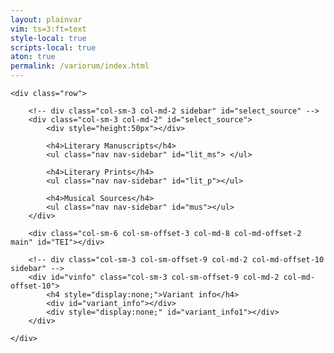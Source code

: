 ```yaml
---
layout: plainvar
vim: ts=3:ft=text
style-local: true
scripts-local: true
aton: true
permalink: /variorum/index.html
---
```


<script
  src="https://code.jquery.com/jquery-3.5.1.slim.min.js"
  integrity="sha256-4+XzXVhsDmqanXGHaHvgh1gMQKX40OUvDEBTu8JcmNs="
  crossorigin="anonymous"></script>

<div class="container-fluid">


	<div class="row">

		<!-- div class="col-sm-3 col-md-2 sidebar" id="select_source" -->
		<div class="col-sm-3 col-md-2" id="select_source">
			<div style="height:50px"></div>

			<h4>Literary Manuscripts</h4>
			<ul class="nav nav-sidebar" id="lit_ms"> </ul>

			<h4>Literary Prints</h4>
			<ul class="nav nav-sidebar" id="lit_p"></ul>

			<h4>Musical Sources</h4>
			<ul class="nav nav-sidebar" id="mus"></ul>
		</div>

		<div class="col-sm-6 col-sm-offset-3 col-md-8 col-md-offset-2 main" id="TEI"></div>

		<!-- div class="col-sm-3 col-sm-offset-9 col-md-2 col-md-offset-10 sidebar" -->
		<div id="vinfo" class="col-sm-3 col-sm-offset-9 col-md-2 col-md-offset-10">
			<h4 style="display:none;">Variant info</h4>
			<div id="variant_info"></div>
			<div style="display:none;" id="variant_info1"></div>
		</div>

	</div>
</div>


<script>


function adjustVariants() {
	var active = document.querySelector("tei-seg.variant.active");

	if (VARIANTID) {
		READINGS[VARIANTID] = {};
	}
	var cleanactive = "";
	if (active) {
		active = active.textContent;
		cleanactive = cleanText(active);
	} else {
		active = null;
		cleanactive = null;
	}

	var newroot = document.querySelector("#variant_info");
	var root = document.querySelector("div#variant_info1");
	if (!root) {
		console.log("NO VARIANT INFO");
		if (newroot) {
			newroot.innerHTML = "";
		} 
		return;
	}
	var divs = root.querySelectorAll("div");
	if (divs.length == 0) {
		console.log("DID NOT FIND ANY DIFFs in DIV");
		if (newroot) {
			newroot.innerHTML = "";
		} 
		return;
	}
	// console.log("DIVS", divs);
	var data = [];
	var ps;
	var i;
	var j;
	var sources;
	var rawtext;
	var pieces;
	for (i=0; i<divs.length; i++) {
		data[i] = {};
		ps = divs[i].querySelectorAll("p.variant_text");
		if (ps.length == 0) {
			continue;
		}
		data[i].variant_text = [];
		var value = ps[0].textContent;
		// Remove punctuation at the end of the string
		value = value.replace(/[:;,.?!]\s*$/, "");
		rawtext = value;
		data[i].variant_text.push(value);
		data[i].compare_text = cleanText(value);
		ps = divs[i].querySelector("p");
		if (!ps) {
			continue;
		}
		data[i].sources = extractSourceList(ps.innerHTML);
		if (VARIANTID) {
			var vinfo = READINGS[VARIANTID];
			if (vinfo) {
				for (j=0; j<data[i].sources.length; j++) {
					vinfo[data[i].sources[j]] = rawtext;
				}
			}
		}
	}
	data = mergeSimilarVariants(data);
	content = createContent(data, cleanactive, active);
	newroot = document.querySelector("#variant_info");
	if (newroot) {
		// console.log("UPDATING OUTPUT");
		newroot.innerHTML = content;
	} else {
		console.log("CANNOT FIND #variant_info");
	}
	// console.log("OUTPUT data = ", data);
}



//////////////////////////////
//
// addVariant --
//

function addVariant(list1, list2) {
	var found;
	var i;
	var j;
	var output = [];
	for (i=0; i<list1.length; i++) {
		output.push(list1[i]);
	}

	for (i=0; i<list2.length; i++) {
		found = 0;
		for (j=0; j<list1.length; j++) {
			if (list1[j] === list2[i]) {
				found = 1;
				break;
			}
		}
		if (!found) {
			output.push(list2[i]);
		}
	}
	output = output.sort(function(a, b) { 
		return a.toLowerCase().localeCompare(b.toLowerCase(),  'en')});
	return output;
}



//////////////////////////////
//
// extractSourceList --
//

function extractSourceList(text) {
	//	pieces = text.split(/\s*,\s*/);
	var matches = text.match(/(?<=\/source\/)([^"]+)(?=">)/g);
	if (!matches) {
		return [];
	}
	var output = matches;
	return output;
}



//////////////////////////////
//
// putConcordancesFirst --
//

function putConcordancesFirst(a, b) {
	var testingA = a.compare_text;
	var testingB = b.compare_text;
	if (testingA === CLEANACTIVE) {
		// force concordance to top of list
		return -1;
	}
	if (testingB === CLEANACTIVE) {
		// force concordance to top of list
		return +1;
	}
	// otherwise sort by manuscript/print/setting:
	return compareSources(a.sources[0], b.sources[0]);
}



//////////////////////////////
//
// createContent --
//

var CLEANACTIVE;

function createContent(data, cleanactive, rawactive) {
	CLEANACTIVE = cleanactive;
	var output = "";
	var newdata = data.sort(putConcordancesFirst);

	var start = 0;
	output += "<h1>Concordances</h1>";
	if (newdata[start].compare_text == cleanactive) {
		output += createEntryText(newdata[0], cleanactive, rawactive);
		start++;
	} else {
		output += "<h2>None</h2>";
		output += "<hr/>";
	}

	output += "<h1>Variants</h1> ";

	if (start == newdata.length) {
		output += "<h2>None</h2>";
	} else {
		for (var i=start; i<newdata.length; i++) {
			output += createEntryText(newdata[i], cleanactive, rawactive);
		}
	}
	return output;
}




//////////////////////////////
//
// createEntryText --
//

function createEntryText(entry, cleanactive, rawactive) {
	var output = "";
	output += "<div>";
	output += "<p>";
	output += createSourceList(entry.sources);
	output += "</p>";
	output += "<p class='variant_text'>";
	output += createVariantText(entry.variant_text, cleanactive, rawactive);
	output += "</p>";
	output += "<hr/>";
	output += "</div>";
	return output;
}



//////////////////////////////
//
// createSourceList --
//


function createSourceList(list) {
	var newlist = sortSourceList(list);
	var clist = compactList(newlist);
	var output = "";
	for (var i=0; i<clist.length; i++) {
		output += clist[i];
		if (i < clist.length - 1) {
			output += ", ";
		}
	}
	return output;
}



//////////////////////////////
//
// compactList --
//

function compactList(list) {
	var output = [];
	var matches;
	var entry;
	var testp;;
	var name;
	var abbr;
	var rawtext;
	var id;
	var nabbr;
	var popup;
	var info;
	var voice;
	var previous = "";
	for (var i=0; i<list.length; i++) {
		matches = list[i].match(/^(T[a-z][a-z]\d+[a-z]+)-(.*)/)

		if (matches) {
			voice = matches[2];
			id = list[i].replace(/-.*/, "");
			var vid = id + "-" + voice;
			// A musical setting source;
			testp = matches[1];
			name = matches[2];
			matches = name.match(/^([A-Z])/);
			if (matches) {
				abbr = matches[1];
			} else {
				abbr = "X";
			}
			matches = name.match(/_(.*)/);
			if (matches) {
				nabbr = matches[1];
			} else {
				nabbr = "";
			}
			popup = null;
			info = SETTINGS[id];
			if (info) {
				popup = info.CATALOGNUM + ": ";
				popup += info.COMPOSER;
				if (info.NORMPUBSHORT) {
					popup += "; " + info.NORMPUBSHORT;
				}
				if (info.PRINCEPSLOC) {
					popup += ": " + info.PRINCEPSLOC;
				}
				if (info.PRINCEPSYEAR) {
					popup += ", " + info.PRINCEPSYEAR;
				}
				if (info.PRINCEPSRISM) {
					popup += " (RISM " + info.PRINCEPSRISM + ")";
				}

				if (VARIANTID) {
					var vinfo = READINGS[VARIANTID];
					if (vinfo) {
						rawtext = vinfo[list[i]]
						if (rawtext) {
							rawtext = rawtext.replace(/["]/g, "");
							popup += '. Variant text: ' + rawtext;
						}
					}
				}

			}
			if (testp === previous) {
				entry = output[output.length-1];
				entry += '<a';
				if (popup) {
					entry += ' title="' + popup + '"';
				}
				entry += ' href="#/source/' + vid + '">';
				entry += abbr;
				if (nabbr) {
					entry += "<sub>" + nabbr + "</sub>";
				}
				entry += "</a>";
				output[output.length-1] = entry;
			} else {
				entry = testp + ":";
				entry += '<a';
				if (popup) {
					entry += ' title="' + popup + '"';
				}
				entry += ' href="#/source/' + vid + '">';
				entry += abbr;
				if (nabbr) {
					entry += "<sub>" + nabbr + "</sub>";
				}
				entry += "</a>";
				output.push(entry);
			}
			previous = testp;
		} else {
			// Either a manuscript or a print source
			popup = null;
			info = MANUSCRIPTS[list[i]];
			if (info) {
				popup = list[i] + ": " + info.SIGLUM + ", " + info.LOCATION;
				if (info.DATING) {
					popup += ", " + info.DATING;
				}
				if (info.DESCRIPTION) {
					popup += ", " + info.DESCRIPTION;
				}
				popup = popup.replace(/"/g, "");
				popup = popup.replace(/<.*?>/g, "");
			}
			if (!info) {
				info = PRINTS[list[i]];
				if (info) {
					popup = list[i] + ": " + info.PRINTTITLE;
					if (info.PUBLISHER) {
						popup += ", " + info.PUBLISHER;
					}
					if (info.PUBLOCATION) {
						popup += ", " + info.PUBLOCATION;
					}
					if (info.PUBYEAR) {
						popup += ", " + info.PUBYEAR;
					}
					popup = popup.replace(/"/g, "");
					popup = popup.replace(/<.*?>/g, "");
				}
			}

			if (popup) {
				if (VARIANTID) {
					var vinfo = READINGS[VARIANTID];
					if (vinfo) {
						rawtext = vinfo[list[i]]
						if (rawtext) {
							rawtext = rawtext.replace(/["]/g, "");
							popup += '. Variant text: ' + rawtext;
						}
					}
				}
			}

			entry = "<a ";
			if (popup) {
				entry += "title=\"" + popup + "\"";
			}
			entry += " href='#/source/" + list[i] + "'>" + list[i] + "</a>";
			output.push(entry);
		}
	}

	return output;
}



//////////////////////////////
//
// sortSourceList --
//

function sortSourceList(list) {
	return list.sort(function(a, b) { return compareSources(a, b); });
}


//////////////////////////////
//
// compareSources --
//

function compareSources(a, b) {
		var atype = 0;
		var btype = 0;

		if (a.match(/^S\d+$/)) {
			atype = 2;
		} else if (a.match(/^T[a-z]{2}\d+/)) {
			atype = 3;
		} else {
			atype = 1;
		}

		if (b.match(/^S\d+$/)) {
			btype = 2;
		} else if (b.match(/^T[a-z]{2}\d+/)) {
			btype = 3;
		} else {
			btype = 1;
		}

		if (atype > btype) {
			return +1;
		} else if (atype < btype) {
			return -1;
		}

		var matchesA = a.match(/^(T[a-z][a-z]\d+[a-z]+)-(.*)/);
		var matchesB = b.match(/^(T[a-z][a-z]\d+[a-z]+)-(.*)/);
		if (matchesA && matchesB) {
			var idA = matchesA[1];
			var idB = matchesB[1];
			if (idA > idB) {
				return 1;
			} else if (idA < idB) {
				return -1;
			}
			// the IDs are the same so sort by instrument;
			var nameA = matchesA[1];
			var nameB = matchesB[1];
			var testA = 0;
			var testB = 0;

			if      (nameA.match(/Cant/i))    { testA = 1; }
			else if (nameA.match(/Alt/i))     { testA = 2; }
			else if (nameA.match(/Tenor/i))   { testA = 3; }
			else if (nameA.match(/Bass/i))    { testA = 4; }
			else if (nameA.match(/Quint/i))   { testA = 5; }
			else if (nameA.match(/Sest/i))    { testA = 6; }
			else if (nameA.match(/Sept/i))    { testA = 7; }
			else if (nameA.match(/Ott/i))     { testA = 8; }
			else if (nameA.match(/Non/i))     { testA = 9; }
			else if (nameA.match(/^Deci/i))   { testA = 10; }
			matchesA = nameA.match(/_(\d)/);
			if (matchesA) {
				testA += parseInt(matchesA[1])/10.0;
			}
			// 11 and 12 also in one case

			if      (nameB.match(/Cant/i))    { testB = 1; }
			else if (nameB.match(/Alt/i))     { testB = 2; }
			else if (nameB.match(/Tenor/i))   { testB = 3; }
			else if (nameB.match(/Bass/i))    { testB = 4; }
			else if (nameB.match(/Quint/i))   { testB = 5; }
			else if (nameB.match(/Sest/i))    { testB = 6; }
			else if (nameB.match(/Sept/i))    { testB = 7; }
			else if (nameB.match(/Ott/i))     { testB = 8; }
			else if (nameB.match(/Non/i))     { testB = 9; }
			else if (nameB.match(/^Deci/i))   { testB = 10; }
			matchesB = nameB.match(/_(\d)/);
			if (matchesB) {
				testB += parseInt(matchesB[1])/10.0;
			}
			// 11 and 12 also in one case

			if (testA > testB) { return 1; }
			if (testA < testB) { return -1; }
			return 0;
		}

		var pmatchA = a.match(/^S(\d+)/);
		var pmatchB = a.match(/^S(\d+)/);
		if (pmatchA && pmatchB) {
			var valueA = parseInt(pmatchA[1]);
			var valueB = parseInt(pmatchB[1]);
			if (valueA < valueB) {
				return -1;
			} else if (valueA < valueB) {
				return +1;
			} else {
				return 0;
			}
		}

		return a.localeCompare(b);
	}




//////////////////////////////
//
// getPopupTitleForRawVariant -- returns a title that is a list of the
//    sources that use that exact variant spelling/punctuation.
//

function getPopupTitleForRawVariant(vinfo, matchtext) {
	if (!vinfo) {
		return "";
	}
	var title = "";
	var list = [];
	var keys = Object.keys(vinfo);
	for (var j=0; j<keys.length; j++) {
		if (vinfo[keys[j]] === matchtext) {
			list.push(keys[j]);
		}
	}
	var pid;
	var id;
	var voice;
	var value;
	var matches;
	var pmatches;
	if (list.length > 0) {
		for (j=0; j<list.length; j++) {
			value = list[j];
			matches = value.match(/^(T[a-z][a-z]\d+[a-z]+)-([A-Z].*)/);
			if (matches) {
				// a musical setting.
				id = matches[1];
				voice = matches[2];
				voice = voice.replace(/[a-z_]+/g, "");

				// check if the previous entry is the same setting and
				// contract if so.
				pmatches = null;
				if (j > 0) {
					pmatches = list[j-1].match(/^(T[a-z][a-z]\d+[a-z]+)-(.*)/);
				}
				if (pmatches) {
					pid = pmatches[1];
					if (pid === id) {
						// contract with last entry
						title = title.replace(/,\s*$/, "");
						title += voice;
					} else {
						// new entry for setting
						title += id + "-" + voice;
					}
				} else {
					// new entry for setting
					title += id + "-" + voice;
				}
			} else {
				// a manuscript or a print, so no contracting of the ids:
				title += list[j];
			}
			if (j < list.length - 1) {
				title += ", ";
			}
		}
	}
	return title;
}



//////////////////////////////
//
// createVariantText --
//

function createVariantText(list, cleanactive, rawactive) {
	var output = "";
	var testing;
	var best = "";
	var i;
	var vinfo;
	if (VARIANTID) {
		vinfo = READINGS[VARIANTID];
	}

	// display exact match:
	for (i=0; i<list.length; i++) {
		if (list[i] === rawactive) {
			title = getPopupTitleForRawVariant(vinfo, list[i]);
			output += "<span";
			if (title) {	
				output += " title='" + title + "'";
			}
			output += " class='variant active'>";
			output += list[i];
			output += "</span>";
			output += "<br/>";
		}
	}

	// display non-exact matches:
	for (i=0; i<list.length; i++) {
		if (list[i] === rawactive) {
			continue;
		}
		testing = cleanText(list[i]);
		output += "<span style='cursor:pointer;'";
		title = getPopupTitleForRawVariant(vinfo, list[i]);
		if (title) {	
			output += " title='" + title + "'";
		}
		if (testing === cleanactive) {
			// output += " class='variant active'>";
			output += ">";
		} else {
			output += ">";
		}
		output += list[i];
		output += "</span>";
		if (i < list.length - 1) {
			output += "<br/>";
		}
	}

	return output;
}


var observer = new MutationObserver(adjustVariants);
var node = document.querySelector("div#variant_info1");
if (node) {
	console.log("OBSERVING NODE", node);
	observer.observe(node, { childList: true, subtree: true })
} else {
	console.log("NODE IS ", node);
}



//////////////////////////////
//
// mergeSimilarVariants --
//

function mergeSimilarVariants(data) {
	var entries = {};
	var i;
	var j;
	var id;

	for (i=0; i<data.length; i++) {
		id = data[i].compare_text;
		if (!entries[id]) {
			entries[id] = data[i];
			continue;
		}
		// console.log("MERGING", data[i].variant_text[0], "WITH", id);
		entries[id] = mergeEntries(entries[id], data[i]);
	}

	var keys = Object.keys(entries);
	var output = [];
	for (i=0; i<keys.length; i++) {
		output[i] = entries[keys[i]];
	}

	// Run through the output again to deal with apostrophes:
	var pati;
	var patj;
	var rei;
	var rej;
	var leni;
	var lenj;
	var mergedjs = {};
	for (i=0; i<output.length; i++) {
		if (mergedjs[i]) {
			// console.log("ALREADY MERGED, so ignore", i);
			continue;
		}
		for (j=i+1; j<output.length; j++) {
			if (mergedjs[j]) {
				// console.log("ALREADY MERGED, so ignore", j);
				continue;
			}
			pati = output[i].compare_text;
			patj = output[j].compare_text;
			leni = pati.length;
			lenj = patj.length;
			// limit any contraction from apostrophes to 10 characters max:
			if (Math.abs(leni - lenj) < 10) {
				rei = new RegExp('^' + pati + '$');
				rej = new RegExp('^' + patj + '$');
				if (rei.test(patj) || rej.test(pati)) {
					// console.log("STRINGS MATCH:", pati, "AND", patj);
					output[i] = mergeEntries(output[i], output[j]);
					mergedjs[j] = 1;
					output[j] = null;
				}
			}
		}
	}

	// remove nulls from apostrophe cleaned list:
	var newoutput = [];
	for (i=0; i<output.length; i++) {
		if (!output[i]) {
			continue;
		}
		newoutput.push(output[i]);
	}
	return newoutput;
}



//////////////////////////////
//
// mergeEntries --
//

function mergeEntries(obj1, obj2) {
	// obj1.variant_text = obj1.variant_text.concat(obj2.variant_text);
	obj1.variant_text = addVariant(obj1.variant_text, obj2.variant_text);
	obj1.sources = obj1.sources.concat(obj2.sources);
	return obj1;
}



//////////////////////////////
//
// cleanText -- Remove punctuation
//

function cleanText(text) {
	text = text.toLowerCase();

	// remove accents
	text = text.replace(/é/g, "e");
	text = text.replace(/è/g, "e");
	text = text.replace(/ó/g, "o");
	text = text.replace(/ò/g, "o");
	text = text.replace(/í/g, "i");
	text = text.replace(/ì/g, "i");
	text = text.replace(/ú/g, "u");
	text = text.replace(/ù/g, "u");
	text = text.replace(/á/g, "a");
	text = text.replace(/à/g, "a");

	// replace spelling variants
	text = text.replace(/ & /g, " e ");   // &  => e
	text = text.replace(/\bet\b/g, "e");  // et => e
	text = text.replace(/\bhai\b/g, "ahi");
	text = text.replace(/\bh?aime\b/g, "ahime");
	text = text.replace(/\banc'?h?ora?/g, "ancora");
	text = text.replace(/\bapria\b/g, "apriva");
	text = text.replace(/\bardiva\b/g, "ardia");
	text = text.replace(/\bbeltade\b/g, "beltate");
	text = text.replace(/\bben ch'?e\b/g, "benche");
	text = text.replace(/\bch'\b/g, "che ");
	text = text.replace(/\bciel'?\b/g, "cielo ");
	text = text.replace(/\bcu?or'?e?\b/g, "cuore");
	text = text.replace(/\bin ?vano?\b/g, "invano");
	text = text.replace(/\bfra\b/g, "tra");
	text = text.replace(/\btruova\b/g, "trova");
	text = text.replace(/\bdifendia\b/g, "difenda");
	text = text.replace(/\bei\b/g, "egli");
	text = text.replace(/\bsia\b/g, "fia");
	text = text.replace(/\boltra\b/g, "oltre");
	text = text.replace(/\bonesta\b/g, "honesta");
	text = text.replace(/\bonesto\b/g, "honesto");
	text = text.replace(/\bore\b/g, "hore");
	text = text.replace(/\bod'arte\b/g, "od arte");
	text = text.replace(/\borecchi\b/g, "orecchie");
	text = text.replace(/\bgia\s+mai\b/g, "giamai");
	text = text.replace(/\borecchi\b/g, "orecchie");
	text = text.replace(/\bh?ora?'?\b/g, "ora");
	text = text.replace(/\bfacell'e\b/g, "facelle e");
	text = text.replace(/\bfacelli\b/g, "facelle");
	text = text.replace(/\bfu?oco?'?\b/g, "fuoco");
	//text = text.replace(/\bgl'\b/g, "il");
	// text = text.replace(/\ble\b/g, "il");
	text = text.replace(/\bsguardo\b/g, "guardo");
	text = text.replace(/\boh?ime\b/g, "hoime");
	text = text.replace(/\bfue?'?\s/g, "fu ");
	text = text.replace(/\bnell?e?'?\b/g, "ne le ");
	text = text.replace(/\bnell?a?'?\b/g, "ne la ");
	text = text.replace(/\bne l'?\b/g, "ne la ");  // could be "ne lo"
	text = text.replace(/\bl\b/g, "il");
	text = text.replace(/\bn\b/g, "in");
	text = text.replace(/\bl'\s\b/g, "la "); // could be "lo" as well.
	text = text.replace(/\bman'?\s/g, "mano ");
	text = text.replace(/\bm'\b/g, "mi ");
	text = text.replace(/\bn'\b/g, "ne ");
	text = text.replace(/\bprend'\b/g, "prenda ");
	text = text.replace(/\bpoi che\b/g, "poiche");
	text = text.replace(/\bper che\b/g, "perche");
	text = text.replace(/\bstrai\b/g, "strali");
	text = text.replace(/\bvedeva\b/g, "vedea");
	text = text.replace(/\bvagho\b/g, "vago");
	text = text.replace(/\bvagha\b/g, "vaga");
	text = text.replace(/\bsu?ono?'?\b/g, "suono ");
	text = text.replace(/\btal'?h?ora?\b/g, "talora ");
	text = text.replace(/\bsu?oli?'?\b/g, "suoli ");
	text = text.replace(/\bsol'?\b/g, "sole ");
	text = text.replace(/\bson'?\b/g, "sono ");
	text = text.replace(/\bsen'?\b/g, "seno ");
	text = text.replace(/\bper l'\b/g, "per lo");  // could be "per la"
	text = text.replace(/\bond'?\b/g, "onde ");
	text = text.replace(/\bh?ora?'?\b/g, "ora ");
	text = text.replace(/\bh?umile?'?\b/g, "humile "); // coule be "humile"
	text = text.replace(/che[’']n/g, "che in");
	text = text.replace(/ch[’']in/g, "che in");

	// newer set:
	text = text.replace(/\bhumili\b, "umili");
	text = text.replace(/\bi\b, "io");
	text = text.replace(/\bei\b, "egli");
	text = text.replace(/\btrahean\b, "traean");
	text = text.replace(/\bardor\b, "ardore");
	text = text.replace(/\brecar\b, "recare");
	text = text.replace(/\ball?h?ora?\b, "allora");
	text = text.replace(/\bfuoco\b, "foco");
	text = text.replace(/\bapria\b, "apriva");
	text = text.replace(/\bfue\b, "fue");
	text = text.replace(/\bsoli\b, "suoli");
	text = text.replace(/\bin fra\b, "infra");
	text = text.replace(/\bin tra\b, "intra");


/*  Other spelling equivalents to think about:
	face o	fac'o	fac',o
	forza od	forz'od	forza o d'	forz'o d'	forz'od
	fossi	fussi	foss'	fuss'
	humili	umili	humil	umil	humil'	umil'
	ne gli	negli	ne gl'	negl'
	ne lo	nello	nel	nell'	ne l'	ne 'l
	nei	ne i	ne'
	non lo	no 'l
	sulla	su la	sull'	su l'
	sullo	su lo	sull'	su l'	su 'l

	// martire	martir
	//X martiri	martir
	// di	d'
	// dei	de i	de'
	// ai	a i	a'
	// bella	bell'
	// bello	bel	bell'
	// de	de'
	// de la	della	dell'	de l'
	// de lo	dello	del	dell'	de l'	de 'l

	/ desire	desir
	//X desiri	desir
	// tanto e	tant'e
	//X tanti e	tant'e
*/

	// Escape emmendation marks
	text = text.replace(/\^/, "%", "g");

	text = text.replace(/[^%A-Z'’a-z<>]/g, " ");
	text = text.replace(/\s+/g, " ");
	text = text.replace(/^\s+/, "");
	text = text.replace(/\s+$/, "");

	text = text.replace(/[^\w\s'’]|(.)(?=\1)/gi, "");

	// deal with apostrophes:
	text = text.replace(/\s*['’]\s*/, "[^%]*", "g");

	return text;
}


//////////////////////////////
//
// DOMContentLoaded event listener -- Prepare MANUSCRIPT database for popups.
//

document.addEventListener("DOMContentLoaded", function() {
	var i;
	var request = new XMLHttpRequest();
	request.open("GET", "/data/indexes/rime-manuscripts.aton");
	request.send();
	request.onload = function() {
		var aton = new ATON;
		var data = aton.parse(this.responseText).MANUSCRIPT;
		for (i=0; i<data.length; i++) {
			var id = data[i].SMSIGLUM;
			id = id.replace(/<.*?>/g, "");
			MANUSCRIPTS[id] = data[i];
		}
		// console.log("MANUSCRIPTS", MANUSCRIPTS);
	};
});

document.addEventListener("DOMContentLoaded", function() {
	var i;
	var request = new XMLHttpRequest();
	request.open("GET", "/data/indexes/gerusalemme-manuscripts.aton");
	request.send();
	request.onload = function() {
		var aton = new ATON;
		var data = aton.parse(this.responseText).MANUSCRIPT;
		for (i=0; i<data.length; i++) {
			var id = data[i].SMSIGLUM;
			id = id.replace(/<.*?>/g, "");
			MANUSCRIPTS[id] = data[i];
		}
		// console.log("MANUSCRIPTS", MANUSCRIPTS);
	};
});

document.addEventListener("DOMContentLoaded", function() {
	var i;
	var request = new XMLHttpRequest();
	request.open("GET", "/data/indexes/aminta-manuscripts.aton");
	request.send();
	request.onload = function() {
		var aton = new ATON;
		var data = aton.parse(this.responseText).MANUSCRIPT;
		for (i=0; i<data.length; i++) {
			var id = data[i].SMSIGLUM;
			id = id.replace(/<.*?>/g, "");
			MANUSCRIPTS[id] = data[i];
		}
		// console.log("MANUSCRIPTS", MANUSCRIPTS);
	};
});


document.addEventListener("DOMContentLoaded", function() {
	var i;
	var request = new XMLHttpRequest();
	request.open("GET", "/data/indexes/other-manuscripts.aton");
	request.send();
	request.onload = function() {
		var aton = new ATON;
		var data = aton.parse(this.responseText).MANUSCRIPT;
		for (i=0; i<data.length; i++) {
			var id = data[i].SMSIGLUM;
			id = id.replace(/<.*?>/g, "");
			MANUSCRIPTS[id] = data[i];
		}
		// console.log("MANUSCRIPTS", MANUSCRIPTS);
	};
});


//////////////////////////////
//
// DOMContentLoaded event listener -- Prepare PRINTS database for popups.
//

document.addEventListener("DOMContentLoaded", function() {
	var i;
	var request = new XMLHttpRequest();
	request.open("GET", "/data/indexes/rime-prints.aton");
	request.send();
	request.onload = function() {
		var aton = new ATON;
		var data = aton.parse(this.responseText).PRINT;
		for (i=0; i<data.length; i++) {
			var id = "S" + data[i].SPRINTNUM;
			id = id.replace(/<.*?>/g, "");
			PRINTS[id] = data[i];
		}
		// console.log("PRINTS", PRINTS);
	};
});

document.addEventListener("DOMContentLoaded", function() {
	var i;
	var request = new XMLHttpRequest();
	request.open("GET", "/data/indexes/gerusalemme-prints.aton");
	request.send();
	request.onload = function() {
		var aton = new ATON;
		var data = aton.parse(this.responseText).PRINT;
		for (i=0; i<data.length; i++) {
			var id = data[i].SPRINTNUM;
			if (id.charAt(0).match(/\d/)) {
				id = "S" + data[i].SPRINTNUM;
			}
			id = id.replace(/<.*?>/g, "");
			PRINTS[id] = data[i];
		}
		// console.log("PRINTS", PRINTS);
	};
});

document.addEventListener("DOMContentLoaded", function() {
	var i;
	var request = new XMLHttpRequest();
	request.open("GET", "/data/indexes/aminta-prints.aton");
	request.send();
	request.onload = function() {
		var aton = new ATON;
		var data = aton.parse(this.responseText).PRINT;
		for (i=0; i<data.length; i++) {
			var id = data[i].SPRINTNUM;
			if (id.charAt(0).match(/\d/)) {
				id = "S" + data[i].SPRINTNUM;
			}
			id = id.replace(/<.*?>/g, "");
			PRINTS[id] = data[i];
		}
		// console.log("PRINTS", PRINTS);
	};
});

document.addEventListener("DOMContentLoaded", function() {
	var i;
	var request = new XMLHttpRequest();
	request.open("GET", "/data/indexes/other-prints.aton");
	request.send();
	request.onload = function() {
		var aton = new ATON;
		var data = aton.parse(this.responseText).PRINT;
		for (i=0; i<data.length; i++) {
			var id = data[i].SPRINTNUM;
			if (id.charAt(0).match(/\d/)) {
				id = "S" + data[i].SPRINTNUM;
			}
			id = id.replace(/<.*?>/g, "");
			PRINTS[id] = data[i];
		}
		// console.log("PRINTS", PRINTS);
	};
});



//////////////////////////////
//
// DOMContentLoaded event listener -- Prepare Rime settings database for popups.
//


document.addEventListener("DOMContentLoaded", function() {
	var i;
	var request = new XMLHttpRequest();
	request.open("GET", "/data/indexes/rime-settings.aton");
	request.send();
	request.onload = function() {
		var aton = new ATON;
		var data = aton.parse(this.responseText).SETTING;
		console.log("DATA", data);
		for (i=0; i<data.length; i++) {
			var id = data[i].CATALOGNUM;
			SETTINGS[id] = data[i];
		}
		// console.log("SETTINGS", SETTINGS);
	};
});



//////////////////////////////
//
// DOMContentLoaded event listener -- Prepare Gerusalemme settings database for popups.
//

document.addEventListener("DOMContentLoaded", function() {
	var i;
	var request = new XMLHttpRequest();
	request.open("GET", "/data/indexes/gerusalemme-settings.aton");
	request.send();
	request.onload = function() {
		var aton = new ATON;
		var data = aton.parse(this.responseText).SETTING;
		// console.log("DATA", data);
		for (i=0; i<data.length; i++) {
			var id = data[i].CATALOGNUM;
			SETTINGS[id] = data[i];
		}
		// console.log("SETTINGS", SETTINGS);
	};
});



//////////////////////////////
//
// DOMContentLoaded event listener -- Prepare Aminta settings database for popups.
//

document.addEventListener("DOMContentLoaded", function() {
	var i;
	var request = new XMLHttpRequest();
	request.open("GET", "/data/indexes/aminta-settings.aton");
	request.send();
	request.onload = function() {
		var aton = new ATON;
		var data = aton.parse(this.responseText).SETTING;
		console.log("AMINTA DATA", data);
		for (i=0; i<data.length; i++) {
			var id = data[i].CATALOGNUM;
			SETTINGS[id] = data[i];
		}
		// console.log("SETTINGS", SETTINGS);
	};
});



//////////////////////////////
//
// DOMContentLoaded event listener -- Prepare Other settings database for popups.
//

document.addEventListener("DOMContentLoaded", function() {
	var i;
	var request = new XMLHttpRequest();
	request.open("GET", "/data/indexes/other-settings.aton");
	request.send();
	request.onload = function() {
		var aton = new ATON;
		var data = aton.parse(this.responseText)
		// console.log("OTHER DATA", data).SETTING;
		for (i=0; i<data.length; i++) {
			var id = data[i].CATALOGNUM;
			SETTINGS[id] = data[i];
		}
		// console.log("SETTINGS", SETTINGS);
	};
});



var poemobserver = new MutationObserver(selectFirstVariant);
var TEI = null;

document.addEventListener("DOMContentLoaded", function() {
	TEI = document.querySelector("#TEI");
	console.log("TEI =================== ", TEI);
	poemobserver.observe(TEI, { childList: true, subtree: true })
	TEI.addEventListener("click", clickingOnVariant);
});

function clickingOnVariant(event) {
	// console.log("++++++++++ CLICK EVENT", event);
	// console.log("TARGET", event.target);
	// this is no longer used because the click event
	// is processed in the variorum.js file now.
}


var VARIANTID = null;

function selectFirstVariant() {
	var lines = TEI.querySelectorAll("tei-l");
	var segs;
	var seg;
	var i;
	var xmlid;
	var j;
	if (VARIANTID) {
		for (i=0; i<lines.length; i++) {
			var segs = lines[i].querySelectorAll("tei-seg.variant");
			for (j=0; j<segs.length; j++) {
				xmlid = segs[j].getAttribute("xml:id");
				if (xmlid === VARIANTID) {
					segs[j].click();
					return;
				}
			}
		}
	} else {
		for (i=0; i<lines.length; i++) {
			seg = lines[i].querySelector("tei-seg.variant");
			if (!seg) {
				continue;
			}
			VARIANTID = seg.getAttribute("xml:id");
			seg.click();
			return;
		}
	}

}


</script>


